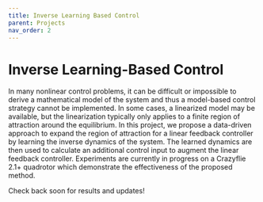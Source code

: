 ```yaml
---
title: Inverse Learning Based Control
parent: Projects
nav_order: 2
---
```


# Inverse Learning-Based Control
In many nonlinear control problems, it can be difficult or impossible to derive a mathematical model of the system and thus a model-based control strategy cannot be implemented. In some cases, a linearized model may be available, but the linearization typically only applies to a finite region of attraction around the equilibrium. In this project, we propose a data-driven approach to expand the region of attraction for a linear feedback controller by learning the inverse dynamics of the system. The learned dynamics are then used to calculate an additional control input to augment the linear feedback controller. Experiments are currently in progress on a Crazyflie 2.1+ quadrotor which demonstrate the effectiveness of the proposed method.

Check back soon for results and updates!
